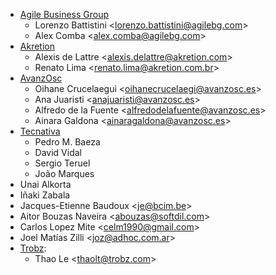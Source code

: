 - [Agile Business Group](https://www.agilebg.com)
  - Lorenzo Battistini \<<lorenzo.battistini@agilebg.com>\>
  - Alex Comba \<<alex.comba@agilebg.com>\>
- [Akretion](https://www.akretion.com)
  - Alexis de Lattre \<<alexis.delattre@akretion.com>\>
  - Renato Lima \<<renato.lima@akretion.com.br>\>
- [AvanzOsc](http://avanzosc.es)
  - Oihane Crucelaegui \<<oihanecrucelaegi@avanzosc.es>\>
  - Ana Juaristi \<<anajuaristi@avanzosc.es>\>
  - Alfredo de la Fuente \<<alfredodelafuente@avanzosc.es>\>
  - Ainara Galdona \<<ainaragaldona@avanzosc.es>\>
- [Tecnativa](https://www.tecnativa.com)
  - Pedro M. Baeza
  - David Vidal
  - Sergio Teruel
  - João Marques
- Unai Alkorta
- Iñaki Zabala
- Jacques-Etienne Baudoux \<<je@bcim.be>\>
- Aitor Bouzas Naveira \<<abouzas@softdil.com>\>
- Carlos Lopez Mite \<<celm1990@gmail.com>\>
- Joel Matías Zilli \<<joz@adhoc.com.ar>\>
- [Trobz](https://trobz.com):  
  - Thao Le \<<thaolt@trobz.com>\>
